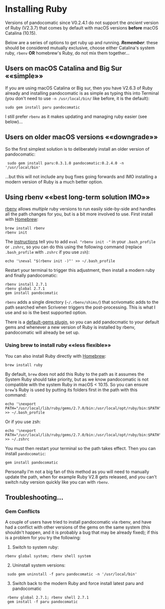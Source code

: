 # Installing Ruby  

Versions of pandocomatic since V0.2.4.1 do not support the *ancient* version of Ruby (V2.3.7) that comes by default with macOS versions **before** macOS Catalina (10.15). 

Below are a series of options to get ruby up and running. **_Remember_**: these should be considered mutually exclusive, choose either Catalina's system ruby, `rbenv` **OR** homebrew's Ruby, do not mix them together…


## Users on macOS Catalina and Big Sur ««simple»»
If you are using macOS Catalina or Big sur, then you have V2.6.3 of Ruby already and installing pandocomatic is as simple as typing this into Terminal (you don't need to use `-n /usr/local/bin/` like before, it is the default):

```shell
sudo gem install paru pandocomatic
```

I still prefer `rbenv` as it makes updating and managing ruby easier (see below)...

## Users on older macOS versions ««downgrade»»

So the first simplest solution is to deliberately install an older version of pandocomatic:

```shell
 sudo gem install paru:0.3.1.0 pandocomatic:0.2.4.0 -n '/usr/local/bin'
 ```

…but this will not include any bug fixes going forwards and IMO installing a modern version of Ruby is a much better option.

## Using rbenv ««best long-term solution IMO»»

[rbenv](https://github.com/rbenv/rbenv) allows *multiple* ruby versions to run easily side-by-side and handles all the path changes for you, but is a bit more involved to use. First install with [Homebrew](https://brew.sh/):

```shell
brew install rbenv
rbenv init
```

The [instructions](https://github.com/rbenv/rbenv#homebrew-on-macos) tell you to add `eval "rbenv init -"` in your `.bash_profile` or `.zshrc`, so you can do this using the following command (replace `.bash_profile` with `.zshrc` if you use `zsh`):

```shell
echo '\neval "$(rbenv init -)"' >> ~/.bash_profile
```

Restart your terminal to trigger this adjustment, then install a modern ruby and finally pandocomatic:

```shell
rbenv install 2.7.1
rbenv global 2.7.1
gem install pandocomatic
```

`rbenv` adds a single directory (`~/.rbenv/shims/`) that scrivomatic adds to the path searched when Scrivener triggers the post-processing. This is what I use and so is the best supported option.

There is a [default-gems plugin](https://github.com/rbenv/rbenv-default-gems), so you can add pandocmatic to your default gems and whenever a new version of Ruby is installed by rbenv, pandocomatic will already be set up.

### Using brew to install ruby ««less flexible»»

You can also install Ruby directly with [Homebrew](https://brew.sh/):

```shell
brew install ruby
```

By default, `brew` does not add this Ruby to the path as it assumes the System Ruby should take priority, but as we know pandocomatic is not compatible with the system Ruby in macOS < 10.15. So you can ensure `brew`'s Ruby is used by putting its folders first in the path with this command:  

```shell
echo '\nexport PATH="/usr/local/lib/ruby/gems/2.7.0/bin:/usr/local/opt/ruby/bin:$PATH"' >> ~/.bash_profile
```

Or if you use zsh:  

```shell
echo '\nexport PATH="/usr/local/lib/ruby/gems/2.7.0/bin:/usr/local/opt/ruby/bin:$PATH"' >> ~/.zshrc
```

You must then restart your terminal so the path takes effect. Then you can install `pandocomatic`:  

```shell
gem install pandocomatic
```

Personally I'm not a big fan of this method as you will need to manually update the path, when for example Ruby V2.8 gets released, and you can't switch ruby version quickly like you can with `rbenv`.

## Troubleshooting…

### Gem Conflicts
A couple of users have  tried to install pandocomatic via rbenv, and have had a conflict with other versions of the gems on the same system (this shouldn't happen, and it is probably a bug that may be already fixed); if this is a problem for you try the following:

1. Switch to system ruby:
```shell
rbenv global system; rbenv shell system
```
2. Uninstall system versions:
```shell
 sudo gem uninstall -f paru pandocomatic -n '/usr/local/bin' 
```
3. Switch back to the modern Ruby and force install latest paru and pandocomatic
```shell
 rbenv global 2.7.1; rbenv shell 2.7.1
 gem install -f paru pandocomatic
```


